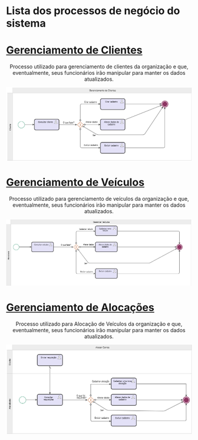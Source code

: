 # Lista dos processos de negócio do sistema

# [Gerenciamento de Clientes](./GerenciamentodeClientes.png)

<p align="center"> 
Processo utilizado para gerenciamento de clientes da organização e que, eventualmente, seus funcionários irão manipular para manter os dados atualizados.
</p>

<p align="center"> 
<img src="./GerenciamentodeClientes.png" alt="DER" />
</p>

# [Gerenciamento de Veículos](./GerenciamentodeVeiculos.png)

<p align="center"> 
Processo utilizado para gerenciamento de veículos da organização e que, eventualmente, seus funcionários irão manipular para manter os dados atualizados.
</p>

<p align="center"> 
<img src="./GerenciamentodeVeiculos.png" alt="DER" />
</p>

# [Gerenciamento de Alocações](./GerenciamentodeAlocacoes.png)

<p align="center"> 
Processo utilizado para Alocação de Veículos da organização e que, eventualmente, seus funcionários irão manipular para manter os dados atualizados.
</p>

<p align="center"> 
<img src="./GerenciamentodeAlocacoes.png" alt="DER" />
</p>



